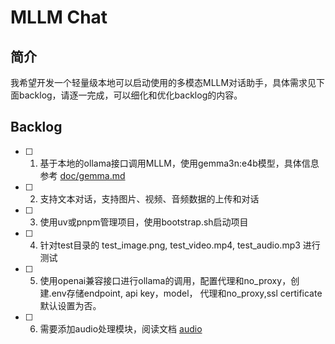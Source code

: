 # MLLM Chat

## 简介
我希望开发一个轻量级本地可以启动使用的多模态MLLM对话助手，具体需求见下面backlog，请逐一完成，可以细化和优化backlog的内容。

## Backlog
- [ ] 1. 基于本地的ollama接口调用MLLM，使用gemma3n:e4b模型，具体信息参考 [doc/gemma.md](doc/gemma.md)
- [ ] 2. 支持文本对话，支持图片、视频、音频数据的上传和对话
- [ ] 3. 使用uv或pnpm管理项目，使用bootstrap.sh启动项目
- [ ] 4. 针对test目录的 test_image.png, test_video.mp4, test_audio.mp3 进行测试
- [ ] 5. 使用openai兼容接口进行ollama的调用，配置代理和no_proxy，创建.env存储endpoint, api key，model， 代理和no_proxy,ssl certificate默认设置为否。
- [ ] 6. 需要添加audio处理模块，阅读文档 [audio](https://ai.google.dev/gemma/docs/capabilities/audio)
